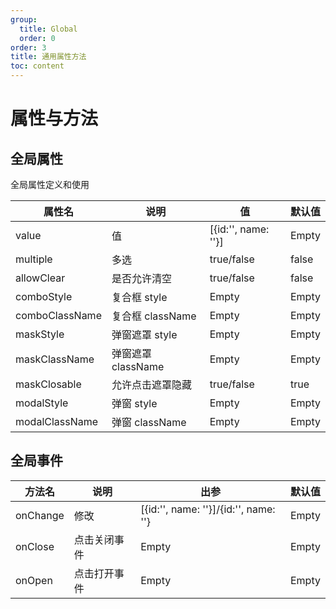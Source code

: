 ```yaml
---
group:
  title: Global
  order: 0
order: 3
title: 通用属性方法
toc: content
---
```


# 属性与方法

## 全局属性

全局属性定义和使用

| 属性名         | 说明               | 值                  | 默认值 |
| -------------- | ------------------ | ------------------- | ------ |
| value          | 值                 | [{id:'', name: ''}] | Empty  |
| multiple       | 多选               | true/false          | false  |
| allowClear     | 是否允许清空       | true/false          | false  |
| comboStyle     | 复合框 style       | Empty               | Empty  |
| comboClassName | 复合框 className   | Empty               | Empty  |
| maskStyle      | 弹窗遮罩 style     | Empty               | Empty  |
| maskClassName  | 弹窗遮罩 className | Empty               | Empty  |
| maskClosable   | 允许点击遮罩隐藏   | true/false          | true   |
| modalStyle     | 弹窗 style         | Empty               | Empty  |
| modalClassName | 弹窗 className     | Empty               | Empty  |

## 全局事件

| 方法名   | 说明         | 出参                                  | 默认值 |
| -------- | ------------ | ------------------------------------- | ------ |
| onChange | 修改         | [{id:'', name: ''}]/{id:'', name: ''} | Empty  |
| onClose  | 点击关闭事件 | Empty                                 | Empty  |
| onOpen   | 点击打开事件 | Empty                                 | Empty  |
